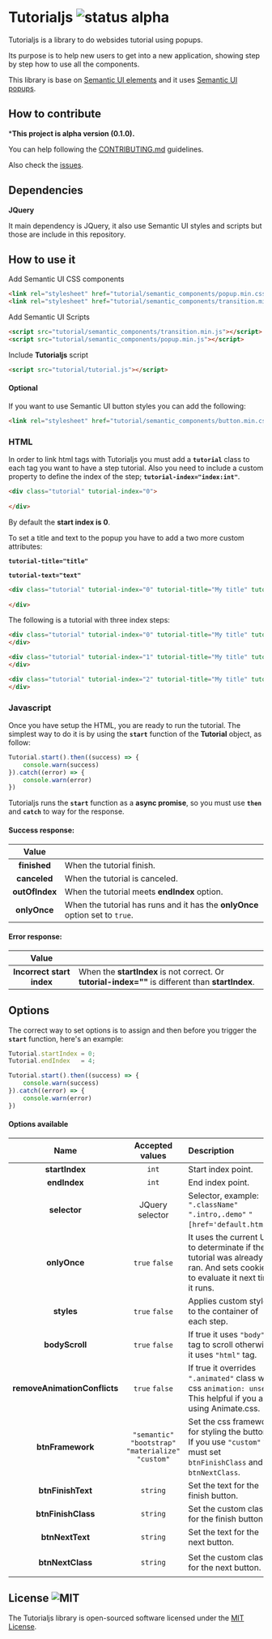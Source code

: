 # Tutorialjs ![status alpha](https://img.shields.io/badge/status-alpha-yellow.svg)

Tutorialjs is a library to do websides tutorial using popups.

Its purpose is to help new users to get into a new application, showing step by step how to use all the components. 

This library is base on [Semantic UI elements](https://semantic-ui.com/) and it uses [Semantic UI popups](https://semantic-ui.com/modules/popup.html).



## How to contribute

***This project is alpha version (0.1.0).**

You can help following the [CONTRIBUTING.md](CONTRIBUTING.md) guidelines.

Also check the [issues](https://github.com/vinird/tutorialjs/issues).



## Dependencies  

**JQuery**

It main dependency is JQuery, it also use Semantic UI styles and scripts but those are include in this repository.



## How to use it

Add Semantic UI CSS components

```html
<link rel="stylesheet" href="tutorial/semantic_components/popup.min.css">
<link rel="stylesheet" href="tutorial/semantic_components/transition.min.css">
```

Add Semantic UI Scripts

```html
<script src="tutorial/semantic_components/transition.min.js"></script>
<script src="tutorial/semantic_components/popup.min.js"></script>
```

Include **Tutorialjs** script

```html
<script src="tutorial/tutorial.js"></script>
```

#### Optional

If you want to use Semantic UI button styles you can add the following:

```html
<link rel="stylesheet" href="tutorial/semantic_components/button.min.css">
```



### HTML

In order to link html tags with Tutorialjs you must add a **``tutorial``** class to each tag you want to have a step tutorial. Also you need to include a custom property to define the index of the step; **``tutorial-index="index:int"``**.

```html
<div class="tutorial" tutorial-index="0">
  
</div>
```

By default the **start index is 0**.

To set a title and text to the popup you have to add a two more custom attributes:

**``tutorial-title="title"``**

**``tutorial-text="text"``**

```html
<div class="tutorial" tutorial-index="0" tutorial-title="My title" tutorial-text="My text">
  
</div>
```



The following is a tutorial with three index steps:

```html
<div class="tutorial" tutorial-index="0" tutorial-title="My title" tutorial-text="My text">
</div>

<div class="tutorial" tutorial-index="1" tutorial-title="My title" tutorial-text="My text">
</div>

<div class="tutorial" tutorial-index="2" tutorial-title="My title" tutorial-text="My text">
</div>
```



### Javascript

Once you have setup the HTML, you are ready to run the tutorial. The simplest way to do it is by using the **``start``** function of the **Tutorial** object, as follow:

```javascript
Tutorial.start().then((success) => {
    console.warn(success)
}).catch((error) => {
    console.warn(error)
})
```

Tutorialjs runs the **`start`** function as a **async promise**, so you must use **`then`** and **`catch`** to way for the response.



#### Success response:

|     Value      |                                          |
| :------------: | ---------------------------------------- |
|  **finished**  | When the tutorial finish.                |
|  **canceled**  | When the tutorial is canceled.           |
| **outOfIndex** | When the tutorial meets **endIndex** option. |
|  **onlyOnce**  | When the tutorial has runs and it has the **onlyOnce** option set to ``true``. |



#### Error response:

|           Value           |                                          |
| :-----------------------: | ---------------------------------------- |
| **Incorrect start index** | When the **startIndex** is not correct. Or **tutorial-index=""** is different than **startIndex**. |



## Options

The correct way to set options is to assign and then before you trigger the **``start``** function, here's an example:

```javascript
Tutorial.startIndex = 0;
Tutorial.endIndex   = 4;

Tutorial.start().then((success) => {
    console.warn(success)
}).catch((error) => {
    console.warn(error)
})
```

 

#### Options available

|             Name             |             Accepted values              | Description                              |           Default           |
| :--------------------------: | :--------------------------------------: | :--------------------------------------- | :-------------------------: |
|        **startIndex**        |                  `int`                   | Start index point.                       |              0              |
|         **endIndex**         |                  `int`                   | End index point.                         |             999             |
|         **selector**         |             JQuery selector              | Selector, example:  `".className"` `".intro,.demo"`  `"[href='default.htm']"`. |        `".tutorial"`        |
|         **onlyOnce**         |              `true` `false`              | It uses the current URL to determinate if the tutorial was already ran. And sets cookies to evaluate it next time it runs. |           `false`           |
|          **styles**          |              `true` `false`              | Applies custom styles to the container of each step. |          ``true``           |
|        **bodyScroll**        |              `true` `false`              | If true it uses `"body"` tag to scroll otherwise it uses `"html"` tag. |          ``false``          |
| **removeAnimationConflicts** |              `true` `false`              | If true it overrides `".animated"` class with css ``animation: unset``. This helpful if you are using Animate.css. |          ``false``          |
|       **btnFramework**       | `"semantic"` `"bootstrap"` `"materialize"` ``"custom"`` | Set the css framework for styling the buttons. If you use ``"custom"`` you must set ``btnFinishClass`` and  ``btnNextClass``. |       ``"semantic"``        |
|      **btnFinishText**       |                 `string`                 | Set the text for the finish button.      |        ``"Cancel"``         |
|      **btnFinishClass**      |                 `string`                 | Set the custom classes for the finish button. | ``"ui button tiny basic"``  |
|       **btnNextText**        |                 `string`                 | Set the text for the next button.        |         ``"Next"``          |
|       **btnNextClass**       |                 `string`                 | Set the custom classes for the next button. | ``"ui button tiny primary`` |



## License ![MIT](https://img.shields.io/apm/l/vim-mode.svg)

The Tutorialjs library is open-sourced software licensed under the [MIT License](https://opensource.org/licenses/MIT).
